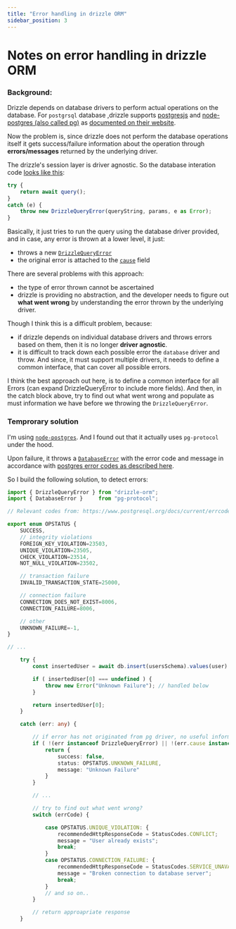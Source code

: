 ```yaml
---
title: "Error handling in drizzle ORM"
sidebar_position: 3
---
```


# Notes on error handling in drizzle ORM


### Background:

Drizzle depends on database drivers to perform actual operations on the database. For `postgrsql` database ,drizzle supports [postgresjs](https://github.com/postgres/postgres) and [node-postgres (also called pg)](https://www.npmjs.com/package/pg) as [documented on their website](https://orm.drizzle.team/docs/get-started-postgresql).


Now the problem is, since drizzle does not perform the database operations itself it gets success/failure information about the operation through **errors/messages** returned by the underlying driver.

The drizzle's session layer is driver agnostic. So the database interation code [looks like this](https://github.com/drizzle-team/drizzle-orm/blob/37d059f95ebe4ca7da6e60415de0164c729a8454/drizzle-orm/src/pg-core/session.ts#L71C4-L71C25):

```typescript
try {
    return await query();
}
catch (e) {
    throw new DrizzleQueryError(queryString, params, e as Error);
}
```

Basically, it just tries to run the query using the database driver provided, and in case, any error is thrown at a lower level, it just:

- throws a new [`DrizzleQueryError`](https://github.com/drizzle-team/drizzle-orm/blob/37d059f95ebe4ca7da6e60415de0164c729a8454/drizzle-orm/src/errors.ts#L3)
- the original error is attached to the [`cause`](https://github.com/drizzle-team/drizzle-orm/blob/37d059f95ebe4ca7da6e60415de0164c729a8454/drizzle-orm/src/errors.ts#L9) field

There are several problems with this approach:

- the type of error thrown cannot be ascertained
- drizzle is providing no abstraction, and the developer needs to figure out **what went wrong** by understanding the error thrown by the underlying driver.

Though I think this is a difficult problem, because:

- if drizzle depends on individual database drivers and throws errors based on them, then it is no longer **driver agnostic**.
- it is difficult to track down each possible error the `database` driver and throw. And since, it must support multiple drivers, it needs to define a common interface, that can cover all possible errors.

I think the best approach out here, is to define a common interface for all Errors (can expand DrizzleQueryError to include more fields). And then, in the catch block above, try to find out what went wrong and populate as must information we have before we throwing the `DrizzleQueryError`.

### Temprorary solution

I'm using [`node-postgres`](https://www.npmjs.com/package/pg-protocol).  And I found out that it actually uses `pg-protocol` under the hood.

Upon failure, it throws a [`DatabaseError`](https://github.com/brianc/node-postgres/blob/917478397b0cfbb95f0275e1974a72bb581b07a9/packages/pg-protocol/src/messages.ts#L97) with the error code and message in accordance with [postgres error codes as described here](https://www.postgresql.org/docs/current/errcodes-appendix.html).

So I build the following solution, to detect errors:


```typescript
import { DrizzleQueryError } from "drizzle-orm";
import { DatabaseError }     from "pg-protocol";

// Relevant codes from: https://www.postgresql.org/docs/current/errcodes-appendix.html

export enum OPSTATUS {
    SUCCESS,
    // integrity violations
    FOREIGN_KEY_VIOLATION=23503,
    UNIQUE_VIOLATION=23505,
    CHECK_VIOLATION=23514,
    NOT_NULL_VIOLATION=23502,

    // transaction failure
    INVALID_TRANSACTION_STATE=25000,

    // connection failure
    CONNECTION_DOES_NOT_EXIST=8006,
    CONNECTION_FAILURE=8006,

    // other
    UNKNOWN_FAILURE=-1,
}

// ...

    try {
        const insertedUser = await db.insert(usersSchema).values(user).returning();

        if ( insertedUser[0] === undefined ) {
            throw new Error("Unknown Failure"); // handled below
        }

        return insertedUser[0];
    }

    catch (err: any) {

        // if error has not originated from pg driver, no useful information can be extracted
        if ( !(err instanceof DrizzleQueryError) || !(err.cause instanceof DatabaseError) ) {
            return {
                success: false,
                status: OPSTATUS.UNKNOWN_FAILURE,
                message: "Unknown Failure"
            }
        }

        // ...

        // try to find out what went wrong?
        switch (errCode) {

            case OPSTATUS.UNIQUE_VIOLATION: {
                recommendedHttpResponseCode = StatusCodes.CONFLICT;
                message = "User already exists";
                break;
            }
            case OPSTATUS.CONNECTION_FAILURE: {
                recommendedHttpResponseCode = StatusCodes.SERVICE_UNAVAILABLE;
                message = "Broken connection to database server";
                break;
            }
            // and so on..
        }

        // return approapriate response
    }

```
